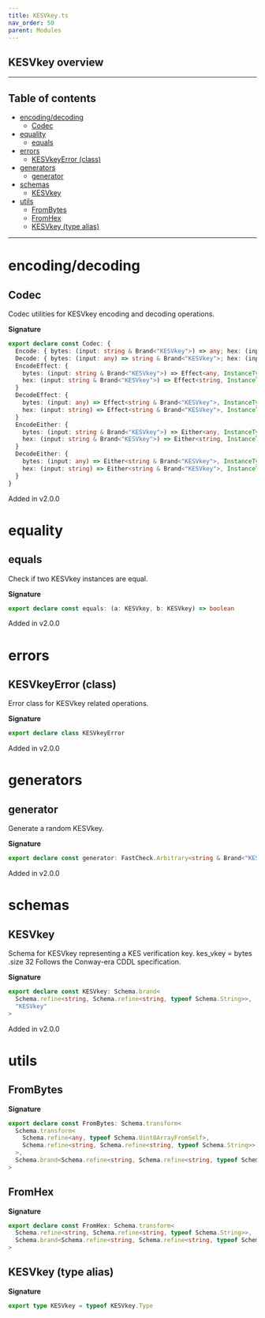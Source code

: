 ```yaml
---
title: KESVkey.ts
nav_order: 50
parent: Modules
---
```


## KESVkey overview

---

<h2 class="text-delta">Table of contents</h2>

- [encoding/decoding](#encodingdecoding)
  - [Codec](#codec)
- [equality](#equality)
  - [equals](#equals)
- [errors](#errors)
  - [KESVkeyError (class)](#kesvkeyerror-class)
- [generators](#generators)
  - [generator](#generator)
- [schemas](#schemas)
  - [KESVkey](#kesvkey)
- [utils](#utils)
  - [FromBytes](#frombytes)
  - [FromHex](#fromhex)
  - [KESVkey (type alias)](#kesvkey-type-alias)

---

# encoding/decoding

## Codec

Codec utilities for KESVkey encoding and decoding operations.

**Signature**

```ts
export declare const Codec: {
  Encode: { bytes: (input: string & Brand<"KESVkey">) => any; hex: (input: string & Brand<"KESVkey">) => string }
  Decode: { bytes: (input: any) => string & Brand<"KESVkey">; hex: (input: string) => string & Brand<"KESVkey"> }
  EncodeEffect: {
    bytes: (input: string & Brand<"KESVkey">) => Effect<any, InstanceType<typeof KESVkeyError>>
    hex: (input: string & Brand<"KESVkey">) => Effect<string, InstanceType<typeof KESVkeyError>>
  }
  DecodeEffect: {
    bytes: (input: any) => Effect<string & Brand<"KESVkey">, InstanceType<typeof KESVkeyError>>
    hex: (input: string) => Effect<string & Brand<"KESVkey">, InstanceType<typeof KESVkeyError>>
  }
  EncodeEither: {
    bytes: (input: string & Brand<"KESVkey">) => Either<any, InstanceType<typeof KESVkeyError>>
    hex: (input: string & Brand<"KESVkey">) => Either<string, InstanceType<typeof KESVkeyError>>
  }
  DecodeEither: {
    bytes: (input: any) => Either<string & Brand<"KESVkey">, InstanceType<typeof KESVkeyError>>
    hex: (input: string) => Either<string & Brand<"KESVkey">, InstanceType<typeof KESVkeyError>>
  }
}
```

Added in v2.0.0

# equality

## equals

Check if two KESVkey instances are equal.

**Signature**

```ts
export declare const equals: (a: KESVkey, b: KESVkey) => boolean
```

Added in v2.0.0

# errors

## KESVkeyError (class)

Error class for KESVkey related operations.

**Signature**

```ts
export declare class KESVkeyError
```

Added in v2.0.0

# generators

## generator

Generate a random KESVkey.

**Signature**

```ts
export declare const generator: FastCheck.Arbitrary<string & Brand<"KESVkey">>
```

Added in v2.0.0

# schemas

## KESVkey

Schema for KESVkey representing a KES verification key.
kes_vkey = bytes .size 32
Follows the Conway-era CDDL specification.

**Signature**

```ts
export declare const KESVkey: Schema.brand<
  Schema.refine<string, Schema.refine<string, typeof Schema.String>>,
  "KESVkey"
>
```

Added in v2.0.0

# utils

## FromBytes

**Signature**

```ts
export declare const FromBytes: Schema.transform<
  Schema.transform<
    Schema.refine<any, typeof Schema.Uint8ArrayFromSelf>,
    Schema.refine<string, Schema.refine<string, typeof Schema.String>>
  >,
  Schema.brand<Schema.refine<string, Schema.refine<string, typeof Schema.String>>, "KESVkey">
>
```

## FromHex

**Signature**

```ts
export declare const FromHex: Schema.transform<
  Schema.refine<string, Schema.refine<string, typeof Schema.String>>,
  Schema.brand<Schema.refine<string, Schema.refine<string, typeof Schema.String>>, "KESVkey">
>
```

## KESVkey (type alias)

**Signature**

```ts
export type KESVkey = typeof KESVkey.Type
```
